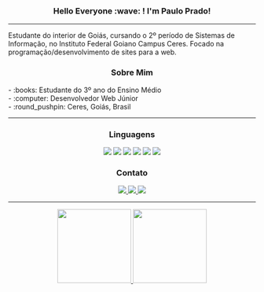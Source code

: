<h3 align="center">
  Hello Everyone :wave: ! I'm Paulo Prado!  
</h3>

<hr>

<p>
Estudante do interior de Goiás, cursando o 2º período de Sistemas de Informação, no Instituto Federal Goiano Campus Ceres. Focado na programação/desenvolvimento de sites para a web.
</p>

<h3 align="center">
  Sobre Mim
</h3>

<p>
  - :books: Estudante do 3º ano do Ensino Médio
  <br>
  - :computer: Desenvolvedor Web Júnior
  <br>
  - :round_pushpin: Ceres, Goiás, Brasil
</p>

<hr>

<h3 align="center">
  Linguagens
</h3>

<p align="center">
  <img src="https://img.shields.io/badge/CSS3-1572B6?style=for-the-badge&logo=css3&logoColor=white">
  <img src="https://img.shields.io/badge/HTML5-E34F26?style=for-the-badge&logo=html5&logoColor=white">
  <img src="https://img.shields.io/badge/JavaScript-323330?style=for-the-badge&logo=javascript&logoColor=F7DF1E">
  <img src="https://img.shields.io/badge/PHP-777BB4?style=for-the-badge&logo=php&logoColor=white">
  <img src="https://img.shields.io/badge/Python-FFD43B?style=for-the-badge&logo=python&logoColor=blue">
  <img src="https://img.shields.io/badge/C%2B%2B-00599C?style=for-the-badge&logo=c%2B%2B&logoColor=white">
</p>

<h3 align="center">
  Contato
</h3>

<p align="center">
  <a href="https://www.instagram.com/pauloprado.dev/">
    <img src="https://img.shields.io/badge/Instagram-E4405F?style=for-the-badge&logo=instagram&logoColor=white">
  </a>
  <a href="https://www.linkedin.com/in/paulo-prado-25062004/">
    <img src="https://img.shields.io/badge/LinkedIn-0077B5?style=for-the-badge&logo=linkedin&logoColor=white">
  </a>
  <a href="mailto: paulopradodev@gmail.com">
    <img src="https://img.shields.io/badge/Gmail-D14836?style=for-the-badge&logo=gmail&logoColor=white">
  </a>
</p>

<hr>

<div align="center">
  <a href="https://github.com/PauloMAPrado">
    <img height="150px" src="https://github-readme-stats.vercel.app/api/top-langs/?username=paulomaprado&layout=compact&langs_count=7&theme=radical"/>
    <img height="150px" src="https://github-readme-stats.vercel.app/api?username=paulomaprado&show_icons=true&theme=dracula&include_all_commits=true&count_private=true"/>
</div>
